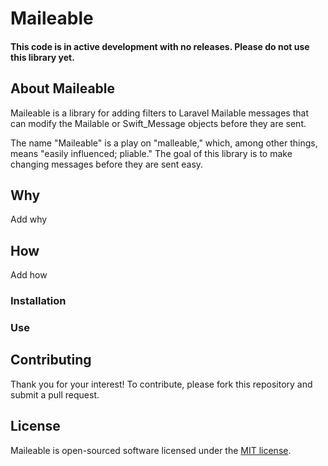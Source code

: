 # Maileable

#### This code is in active development with no releases. Please do not use this library yet.

## About Maileable

Maileable is a library for adding filters to Laravel Mailable messages that can modify the Mailable or Swift_Message objects before they are sent.

The name "Maileable" is a play on "malleable," which, among other things, means "easily influenced; pliable." The goal of this library is to make changing messages before they are sent easy.

## Why

Add why

## How

Add how

### Installation

### Use

## Contributing

Thank you for your interest! To contribute, please fork this repository and submit a pull request.

## License

Maileable is open-sourced software licensed under the [MIT license](http://opensource.org/licenses/MIT).